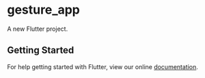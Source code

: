 # gesture_app

A new Flutter project.

## Getting Started

For help getting started with Flutter, view our online
[documentation](https://flutter.io/).
